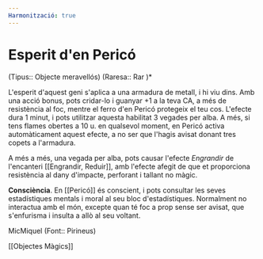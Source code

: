```yaml
---
Harmonització: true
---
```

# Esperit d'en Pericó

(Tipus:: Objecte meravellós) (Raresa:: Rar )*

L'esperit d'aquest geni s'aplica a una armadura de metall, i hi viu dins. Amb una acció bonus, pots cridar-lo i guanyar +1 a la teva CA, a més de resistència al foc, mentre el ferro d'en Pericó protegeix el teu cos. L'efecte dura 1 minut, i pots utilitzar aquesta habilitat 3 vegades per alba. A més, si tens flames obertes a 10 u. en qualsevol moment, en Pericó activa automàticament aquest efecte, a no ser que l'hagis avisat donant tres copets a l'armadura.

A més a més, una vegada per alba, pots causar l'efecte *Engrandir* de l'encanteri [[Engrandir, Reduir]], amb l'efecte afegit de que et proporciona resistència al dany d'impacte, perforant i tallant no màgic.

**Consciència**. En [[Pericó]] és conscient, i pots consultar les seves estadístiques mentals i moral al seu bloc d'estadístiques. Normalment no interactua amb el món, excepte quan té foc a prop sense ser avisat, que s'enfurisma i insulta a allò al seu voltant.

MicMiquel (Font:: Pirineus)

[[Objectes Màgics]]
